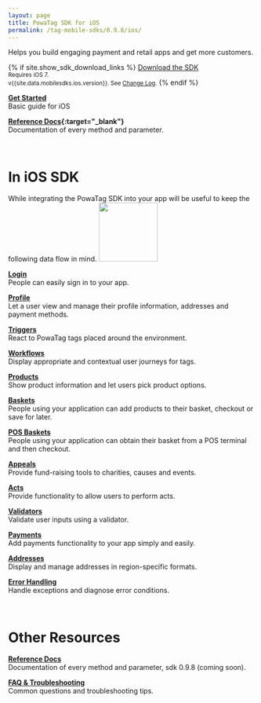 ```yaml
---
layout: page
title: PowaTag SDK for iOS
permalink: /tag-mobile-sdks/0.9.8/ios/
---
```


Helps you build engaging payment and retail apps and get more customers.

{% if site.show_sdk_download_links %}
<a class="download-link ios" href="{{site.data.mobilesdks.ios.url}}">Download the SDK</a><br />
<small>Requires iOS 7.</small><br />
<small>v{{site.data.mobilesdks.ios.version}}. See [Change Log]({{site.baseurl}}/tag-mobile-sdks/0.9.8/ios/changelog/).</small>
{% endif %}

**[Get Started]({{site.baseurl}}/tag-mobile-sdks/0.9.8/ios/start/)**<br />
Basic guide for iOS

**[Reference Docs]({{site.baseurl}}/tag-mobile-sdks/0.9.8/refdocs/IOS){:target="_blank"}**<br />
Documentation of every method and parameter.
<br />

<br />

# In iOS SDK

While integrating the PowaTag SDK into your app will be useful to keep the following data flow in mind.
<img src="{{ '/images/powatag_mobile_sdks_generic_workflow.png' | prepend: site.baseurl }}" height="120" />


**[Login]({{site.baseurl}}/tag-mobile-sdks/0.9.8/ios/login/)**<br />
People can easily sign in to your app.

**[Profile]({{site.baseurl}}/tag-mobile-sdks/0.9.8/ios/profile/)**<br />
Let a user view and manage their profile information, addresses and payment methods.

**[Triggers]({{site.baseurl}}/tag-mobile-sdks/0.9.8/ios/triggers/)**<br />
React to PowaTag tags placed around the environment.

**[Workflows]({{site.baseurl}}/tag-mobile-sdks/0.9.8/ios/workflows/)**<br />
Display appropriate and contextual user journeys for tags.

**[Products]({{site.baseurl}}/tag-mobile-sdks/0.9.8/ios/products/)**<br />
Show product information and let users pick product options.

**[Baskets]({{site.baseurl}}/tag-mobile-sdks/0.9.8/ios/baskets/)**<br />
People using your application can add products to their basket, checkout or save for later.

**[POS Baskets]({{site.baseurl}}/tag-mobile-sdks/0.9.8/ios/posbaskets/)**<br />
People using your application can obtain their basket from a POS terminal and then checkout.

**[Appeals]({{site.baseurl}}/tag-mobile-sdks/0.9.8/ios/appeals/)**<br />
Provide fund-raising tools to charities, causes and events.

**[Acts]({{site.baseurl}}/tag-mobile-sdks/0.9.8/ios/acts/)**<br />
Provide functionality to allow users to perform acts.

**[Validators]({{site.baseurl}}/tag-mobile-sdks/0.9.8/ios/validators/)**<br />
Validate user inputs using a validator.

**[Payments]({{site.baseurl}}/tag-mobile-sdks/0.9.8/ios/payments/)**<br />
Add payments functionality to your app simply and easily.

**[Addresses]({{site.baseurl}}/tag-mobile-sdks/0.9.8/ios/addresses/)**<br />
Display and manage addresses in region-specific formats.

**[Error Handling]({{site.baseurl}}/tag-mobile-sdks/0.9.8/ios/errors/)**<br />
Handle exceptions and diagnose error conditions.

<br />

# Other Resources

**[Reference Docs](/tag-mobile-sdks/0.9.8refdoc/IOS/)**<br />
Documentation of every method and parameter, sdk 0.9.8 (coming soon).

**[FAQ & Troubleshooting](/tag-mobile-sdks/0.9.8/ios/faq/)**<br />
Common questions and troubleshooting tips.


